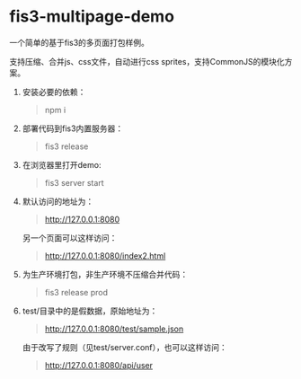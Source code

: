 # fis3-multipage-demo

一个简单的基于fis3的多页面打包样例。

支持压缩、合并js、css文件，自动进行css sprites，支持CommonJS的模块化方案。

1. 安装必要的依赖：
    > npm i

2. 部署代码到fis3内置服务器：
    > fis3 release

3. 在浏览器里打开demo:
    > fis3 server start

4. 默认访问的地址为：
    > http://127.0.0.1:8080

   另一个页面可以这样访问：
    > http://127.0.0.1:8080/index2.html

5. 为生产环境打包，非生产环境不压缩合并代码：
    > fis3 release prod

6. test/目录中的是假数据，原始地址为：
    > http://127.0.0.1:8080/test/sample.json

   由于改写了规则（见test/server.conf），也可以这样访问：
    > http://127.0.0.1:8080/api/user
